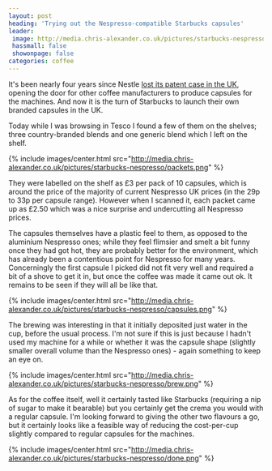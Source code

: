 ```yaml
---
layout: post
heading: 'Trying out the Nespresso-compatible Starbucks capsules'
leader:
 image: http://media.chris-alexander.co.uk/pictures/starbucks-nespresso/capsules.png
 hassmall: false
 showonpage: false
categories: coffee
---
```


It's been nearly four years since Nestle [lost its patent case in the UK](https://www.ft.com/content/406f8ad0-acfa-11e2-b27f-00144feabdc0), opening the door for other coffee manufacturers to produce capsules for the machines. And now it is the turn of Starbucks to launch their own branded capsules in the UK.

Today while I was browsing in Tesco I found a few of them on the shelves; three country-branded blends and one generic blend which I left on the shelf.

{% include images/center.html src="http://media.chris-alexander.co.uk/pictures/starbucks-nespresso/packets.png" %}

They were labelled on the shelf as £3 per pack of 10 capsules, which is around the price of the majority of current Nespresso UK prices (in the 29p to 33p per capsule range). However when I scanned it, each packet came up as £2.50 which was a nice surprise and undercutting all Nespresso prices.

The capsules themselves have a plastic feel to them, as opposed to the aluminium Nespresso ones; while they feel flimsier and smelt a bit funny once they had got hot, they are probably better for the environment, which has already been a contentious point for Nespresso for many years. Concerningly the first capsule I picked did not fit very well and required a bit of a shove to get it in, but once the coffee was made it came out ok. It remains to be seen if they will all be like that.

{% include images/center.html src="http://media.chris-alexander.co.uk/pictures/starbucks-nespresso/capsules.png" %}

The brewing was interesting in that it initially deposited just water in the cup, before the usual process. I'm not sure if this is just because I hadn't used my machine for a while or whether it was the capsule shape (slightly smaller overall volume than the Nespresso ones) - again something to keep an eye on.

{% include images/center.html src="http://media.chris-alexander.co.uk/pictures/starbucks-nespresso/brew.png" %}

As for the coffee itself, well it certainly tasted like Starbucks (requiring a nip of sugar to make it bearable) but you certainly get the crema you would with a regular capsule. I'm looking forward to giving the other two flavours a go, but it certainly looks like a feasible way of reducing the cost-per-cup slightly compared to regular capsules for the machines.

{% include images/center.html src="http://media.chris-alexander.co.uk/pictures/starbucks-nespresso/done.png" %}